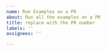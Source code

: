```yaml
---
name: Run Examples on a PR
about: Run all the examples on a PR
title: replace with the PR number
labels: ''
assignees: ''

---
```



